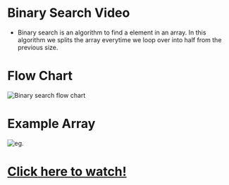 # Binary Search Video 
- Binary search is an algorithm to find a element in an array. In this algorithm we splits the array everytime we loop over into half from the previous size.

# Flow Chart 

![Binary search flow chart](https://xp.io/storage/1iGxFb3B.png)

# Example Array

![eg.](https://xp.io/storage/1iGBjygG.png)


# [Click here to watch!](https://drive.google.com/file/d/1w5CdObHlBt0WxNIrkS8AJZp8bXZPra3n/view?usp=sharing)